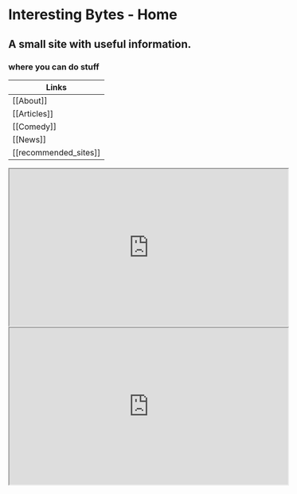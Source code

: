 
# Interesting Bytes - Home

## A small site with useful information.
### where you can do stuff



| Links |
|--|
| [[About]] |
| [[Articles]] |
| [[Comedy]] |
| [[News]] |
| [[recommended_sites]] |


<div class="video-container-16by9"><iframe width="560" height="315" src="https://www.youtube.com/watch?v=YKfNOAP9H4E"> </iframe> </div>
<div class="video-container-16by9"><iframe width="560" height="315" src="https://www.youtube.com/embed/lJIrF4YjHfQ"></iframe></div>






